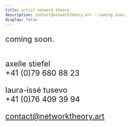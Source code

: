 ```yaml
---
title: artist network theory
description: contact@networktheory.art - coming soon.
display: false
---
```


<!-- @layout-full-width -->
<script setup>
import Logo from '/src/assets/Artist_Network_Theory_Web.svg'
</script>
<style scoped>
p {font-size: 24px; }
</style>

coming soon.

<img :src=Logo class="w-300px! ml-auto! mt-30vh!"/>

<div class="absolute bottom-5">

axelle stiefel <br>
+41 (0)79 680 88 23

laura-issé tusevo <br>
+41 (0)76 409 39 94

[contact@networktheory.art](mailto:contact@networktheory.art)

</div>
